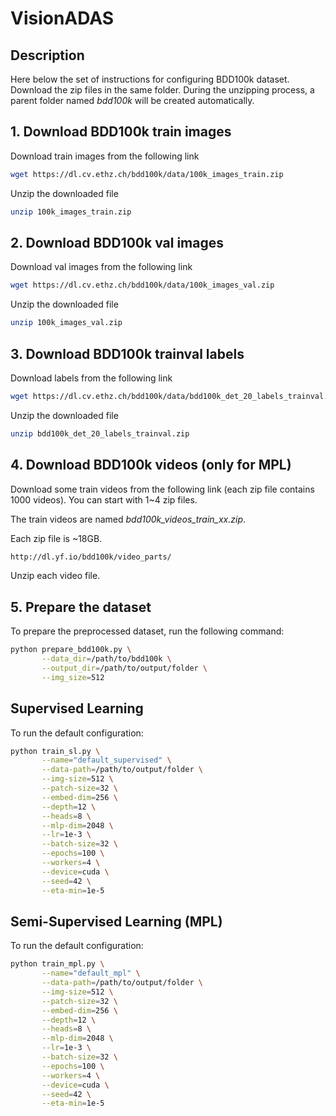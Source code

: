 # VisionADAS

## Description
Here below the set of instructions for configuring BDD100k dataset. Download the zip files in the same folder. During the unzipping process, a parent folder named *bdd100k* will be created automatically.

## 1. Download BDD100k train images
Download train images from the following link
```bash
wget https://dl.cv.ethz.ch/bdd100k/data/100k_images_train.zip
```

Unzip the downloaded file
```bash
unzip 100k_images_train.zip
```

## 2. Download BDD100k val images
Download val images from the following link
```bash
wget https://dl.cv.ethz.ch/bdd100k/data/100k_images_val.zip
```

Unzip the downloaded file
```bash
unzip 100k_images_val.zip
```

## 3. Download BDD100k trainval labels
Download labels from the following link
```bash
wget https://dl.cv.ethz.ch/bdd100k/data/bdd100k_det_20_labels_trainval.zip
```

Unzip the downloaded file
```bash
unzip bdd100k_det_20_labels_trainval.zip
```

## 4. Download BDD100k videos (only for MPL)
Download some train videos from the following link (each zip file contains 1000 videos). You can start with 1~4 zip files.

The train videos are named *bdd100k_videos_train_xx.zip*.

Each zip file is ~18GB.
```bash
http://dl.yf.io/bdd100k/video_parts/
```
Unzip each video file.

## 5. Prepare the dataset
To prepare the preprocessed dataset, run the following command:
```bash
python prepare_bdd100k.py \
       --data_dir=/path/to/bdd100k \
       --output_dir=/path/to/output/folder \
       --img_size=512
```

## Supervised Learning
To run the default configuration:
```bash
python train_sl.py \
       --name="default_supervised" \
       --data-path=/path/to/output/folder \
       --img-size=512 \
       --patch-size=32 \
       --embed-dim=256 \
       --depth=12 \
       --heads=8 \
       --mlp-dim=2048 \
       --lr=1e-3 \
       --batch-size=32 \
       --epochs=100 \
       --workers=4 \
       --device=cuda \
       --seed=42 \
       --eta-min=1e-5
```

## Semi-Supervised Learning (MPL)
To run the default configuration:
```bash
python train_mpl.py \
       --name="default_mpl" \
       --data-path=/path/to/output/folder \
       --img-size=512 \
       --patch-size=32 \
       --embed-dim=256 \
       --depth=12 \
       --heads=8 \
       --mlp-dim=2048 \
       --lr=1e-3 \
       --batch-size=32 \
       --epochs=100 \
       --workers=4 \
       --device=cuda \
       --seed=42 \
       --eta-min=1e-5
```